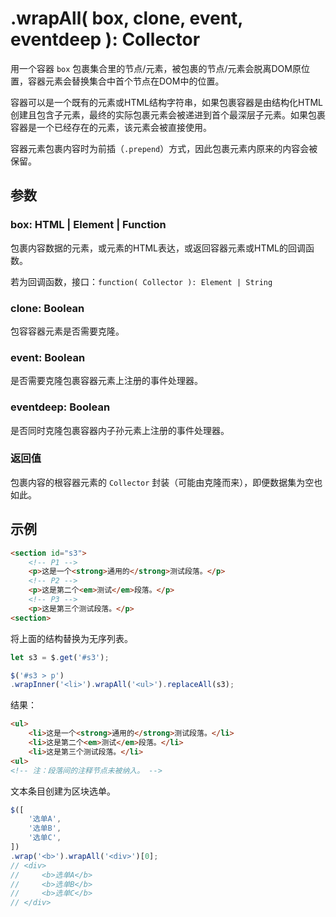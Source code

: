 # .wrapAll( box, clone, event, eventdeep ): Collector

用一个容器 `box` 包裹集合里的节点/元素，被包裹的节点/元素会脱离DOM原位置，容器元素会替换集合中首个节点在DOM中的位置。

容器可以是一个既有的元素或HTML结构字符串，如果包裹容器是由结构化HTML创建且包含子元素，最终的实际包裹元素会被递进到首个最深层子元素。如果包裹容器是一个已经存在的元素，该元素会被直接使用。

容器元素包裹内容时为前插（`.prepend`）方式，因此包裹元素内原来的内容会被保留。


## 参数

### box: HTML | Element | Function

包裹内容数据的元素，或元素的HTML表达，或返回容器元素或HTML的回调函数。

若为回调函数，接口：`function( Collector ): Element | String`


### clone: Boolean

包容容器元素是否需要克隆。


### event: Boolean

是否需要克隆包裹容器元素上注册的事件处理器。


### eventdeep: Boolean

是否同时克隆包裹容器内子孙元素上注册的事件处理器。


### 返回值

包裹内容的根容器元素的 `Collector` 封装（可能由克隆而来），即便数据集为空也如此。


## 示例

```html
<section id="s3">
    <!-- P1 -->
    <p>这是一个<strong>通用的</strong>测试段落。</p>
    <!-- P2 -->
    <p>这是第二个<em>测试</em>段落。</p>
    <!-- P3 -->
    <p>这是第三个测试段落。</p>
<section>
```

将上面的结构替换为无序列表。

```js
let s3 = $.get('#s3');

$('#s3 > p')
.wrapInner('<li>').wrapAll('<ul>').replaceAll(s3);
```

结果：

```html
<ul>
    <li>这是一个<strong>通用的</strong>测试段落。</li>
    <li>这是第二个<em>测试</em>段落。</li>
    <li>这是第三个测试段落。</li>
<ul>
<!-- 注：段落间的注释节点未被纳入。 -->
```


文本条目创建为区块选单。

```js
$([
    '选单A',
    '选单B',
    '选单C',
])
.wrap('<b>').wrapAll('<div>')[0];
// <div>
//     <b>选单A</b>
//     <b>选单B</b>
//     <b>选单C</b>
// </div>
```
